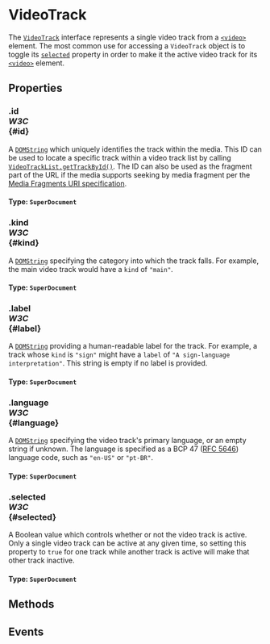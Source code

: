 # VideoTrack

<div class='overview'><span class="seoSummary">The <a href="/en-US/docs/Web/API/VideoTrack" title="The VideoTrack interface represents a single video track from a <video> element."><code>VideoTrack</code></a> interface represents a single video track from a <a href="/en-US/docs/Web/HTML/Element/video" title="The&nbsp;HTML Video element&nbsp;(<video>) embeds a media player which supports video playback into the document.&nbsp;You can use&nbsp;<video>&nbsp;for audio content as well, but the <audio> element may provide a more appropriate user experience."><code>&lt;video&gt;</code></a> element.</span> The most common use for accessing a <code>VideoTrack</code> object is to toggle its <a href="/en-US/docs/Web/API/VideoTrack/selected" title="The VideoTrack property selected controls whether or not a particular video track is active."><code>selected</code></a> property in order to make it the active video track for its <a href="/en-US/docs/Web/HTML/Element/video" title="The&nbsp;HTML Video element&nbsp;(<video>) embeds a media player which supports video playback into the document.&nbsp;You can use&nbsp;<video>&nbsp;for audio content as well, but the <audio> element may provide a more appropriate user experience."><code>&lt;video&gt;</code></a> element.</div>

## Properties

### .id <div class="specs"><i>W3C</i></div> {#id}

A <a href="/en-US/docs/Web/API/DOMString" title="DOMString is a UTF-16 String. As JavaScript already uses such strings, DOMString is mapped directly to a String."><code>DOMString</code></a> which uniquely identifies the track within the media. This ID can be used to locate a specific track within a video track list by calling <a href="/en-US/docs/Web/API/VideoTrackList/getTrackById" title="The VideoTrackList method getTrackById() returns the first VideoTrack object from the track list whose id matches the specified string."><code>VideoTrackList.getTrackById()</code></a>. The ID can also be used as the fragment part of the URL if the media supports seeking by media fragment per the <a class="external" href="https://www.w3.org/TR/media-frags/" rel="noopener">Media Fragments URI specification</a>.

#### **Type**: `SuperDocument`

### .kind <div class="specs"><i>W3C</i></div> {#kind}

A <a href="/en-US/docs/Web/API/DOMString" title="DOMString is a UTF-16 String. As JavaScript already uses such strings, DOMString is mapped directly to a String."><code>DOMString</code></a> specifying the category into which the track falls. For example, the main video track would have a <code>kind</code> of <code>"main"</code>.

#### **Type**: `SuperDocument`

### .label <div class="specs"><i>W3C</i></div> {#label}

A <a href="/en-US/docs/Web/API/DOMString" title="DOMString is a UTF-16 String. As JavaScript already uses such strings, DOMString is mapped directly to a String."><code>DOMString</code></a> providing a human-readable label for the track. For example, a track whose <code>kind</code> is <code>"sign"</code> might have a <code>label</code> of <code>"A sign-language interpretation"</code>. This string is empty if no label is provided.

#### **Type**: `SuperDocument`

### .language <div class="specs"><i>W3C</i></div> {#language}

A <a href="/en-US/docs/Web/API/DOMString" title="DOMString is a UTF-16 String. As JavaScript already uses such strings, DOMString is mapped directly to a String."><code>DOMString</code></a> specifying the video track's primary language, or an empty string if unknown. The language is specified as a BCP 47 (<a class="external" href="https://tools.ietf.org/html/rfc5646" rel="noopener">RFC 5646</a>) language code, such as <code>"en-US"</code> or <code>"pt-BR"</code>.

#### **Type**: `SuperDocument`

### .selected <div class="specs"><i>W3C</i></div> {#selected}

A Boolean value which controls whether or not the video track is active. Only a single video track can be active at any given time, so setting this property to <code>true</code> for one track while another track is active will make that other track inactive.

#### **Type**: `SuperDocument`

## Methods

## Events
